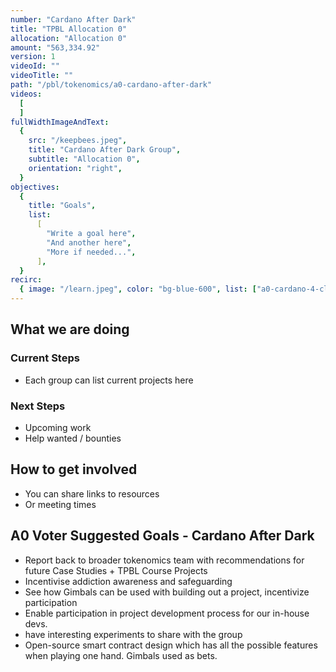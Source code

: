 ```yaml
---
number: "Cardano After Dark"
title: "TPBL Allocation 0"
allocation: "Allocation 0"
amount: "563,334.92"
version: 1
videoId: ""
videoTitle: ""
path: "/pbl/tokenomics/a0-cardano-after-dark"
videos:
  [
  ]
fullWidthImageAndText:
  {
    src: "/keepbees.jpeg",
    title: "Cardano After Dark Group",
    subtitle: "Allocation 0",
    orientation: "right",
  }
objectives:
  {
    title: "Goals",
    list:
      [
        "Write a goal here",
        "And another here",
        "More if needed...",
      ],
  }
recirc:
  { image: "/learn.jpeg", color: "bg-blue-600", list: ["a0-cardano-4-climate", "a0-littlefish-foundation"] }
---
```


## What we are doing

### Current Steps
- Each group can list current projects here

### Next Steps
- Upcoming work
- Help wanted / bounties

## How to get involved
- You can share links to resources
- Or meeting times

## A0 Voter Suggested Goals - Cardano After Dark
- Report back to broader tokenomics team with recommendations for future Case Studies + TPBL Course Projects
- Incentivise addiction awareness and safeguarding
- See how Gimbals can be used with building out a project, incentivize participation
- Enable participation in project development process for our in-house devs.
- have interesting experiments to share with the group
- Open-source smart contract design which has all the possible features when playing one hand. Gimbals used as bets.
